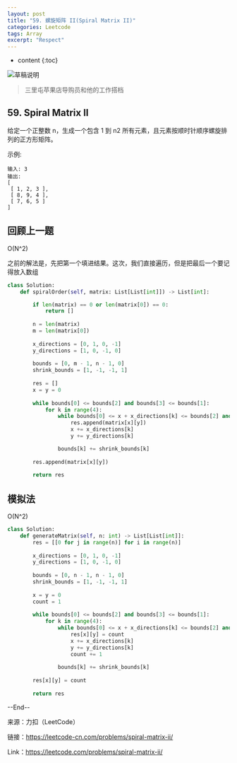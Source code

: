 ```yaml
---
layout: post
title: "59. 螺旋矩阵 II(Spiral Matrix II)"
categories: Leetcode
tags: Array
excerpt: "Respect"
---
```


* content
{:toc}

![草稿说明](https://geemaple.github.io/images/leetcode-sketch-algorithm-59.png)

> 三里屯苹果店导购员和他的工作搭档

## 59. Spiral Matrix II

给定一个正整数 n，生成一个包含 1 到 n2 所有元素，且元素按顺时针顺序螺旋排列的正方形矩阵。

示例:

```
输入: 3
输出:
[
 [ 1, 2, 3 ],
 [ 8, 9, 4 ],
 [ 7, 6, 5 ]
]
```

## 回顾上一题

O(N^2)

之前的解法是，先把第一个填进结果。这次，我们直接遍历，但是把最后一个要记得放入数组

```python
class Solution:
    def spiralOrder(self, matrix: List[List[int]]) -> List[int]:

        if len(matrix) == 0 or len(matrix[0]) == 0:
            return []
        
        n = len(matrix)
        m = len(matrix[0])
        
        x_directions = [0, 1, 0, -1]
        y_directions = [1, 0, -1, 0]
            
        bounds = [0, m - 1, n - 1, 0]
        shrink_bounds = [1, -1, -1, 1]
            
        res = []
        x = y = 0
            
        while bounds[0] <= bounds[2] and bounds[3] <= bounds[1]:
            for k in range(4):
                while bounds[0] <= x + x_directions[k] <= bounds[2] and bounds[3] <= y + y_directions[k] <= bounds[1]:
                    res.append(matrix[x][y])
                    x += x_directions[k]
                    y += y_directions[k]

                bounds[k] += shrink_bounds[k]
        
        res.append(matrix[x][y])
        
        return res
```

## 模拟法

O(N^2)

```python
class Solution:
    def generateMatrix(self, n: int) -> List[List[int]]:
        res = [[0 for j in range(n)] for i in range(n)]
            
        x_directions = [0, 1, 0, -1]
        y_directions = [1, 0, -1, 0]
            
        bounds = [0, n - 1, n - 1, 0]
        shrink_bounds = [1, -1, -1, 1]
            
        x = y = 0
        count = 1
            
        while bounds[0] <= bounds[2] and bounds[3] <= bounds[1]:
            for k in range(4):
                while bounds[0] <= x + x_directions[k] <= bounds[2] and bounds[3] <= y + y_directions[k] <= bounds[1]:
                    res[x][y] = count
                    x += x_directions[k]
                    y += y_directions[k]
                    count += 1
                    
                bounds[k] += shrink_bounds[k]
        
        res[x][y] = count
        
        return res
```

--End--

来源：力扣（LeetCode）

链接：https://leetcode-cn.com/problems/spiral-matrix-ii/

Link：https://leetcode.com/problems/spiral-matrix-ii/
